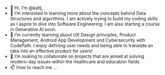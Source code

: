 - 👋 Hi, I’m @katlj,
- 👀 I’m interested in learning more about the concepts behind Data Structures and algorithms. I am actively trying to build my coding skills as I aspire to dive into Software Engineering. I am also starting a course in Generative AI soon.
- 🌱 I’m currently learning about UX Design principles, Product Management, Android App Development and Cybersecurity with CodePath. I enjoy defining user needs and being able to translate an idea into an effective product for users!
- 💞️ I’m looking to collaborate on projects that are aimed at solving modern-day issues within the healthcare and education fields.
- 📫 How to reach me ...

<!---
katlj/katlj is a ✨ special ✨ repository because its `README.md` (this file) appears on your GitHub profile.
You can click the Preview link to take a look at your changes.
--->
